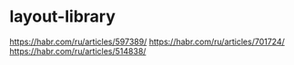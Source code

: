 # layout-library


https://habr.com/ru/articles/597389/
https://habr.com/ru/articles/701724/
https://habr.com/ru/articles/514838/

